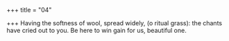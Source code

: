 +++
title = "04"

+++
Having the softness of wool, spread widely, (o ritual grass): the chants  have cried out to you.
Be here to win gain for us, beautiful one.
